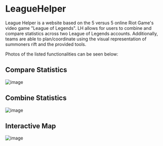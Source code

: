 # LeagueHelper

League Helper is a website based on the 5 versus 5 online Riot Game's video game "League of Legends". LH allows for users to combine and compare statistics across two League of Legends accounts. Additionally, teams are able to plan/coordinate using the visual representation of summoners rift and the provided tools.

Photos of the listed functionalities can be seen below:
## Compare Statistics
![image](https://user-images.githubusercontent.com/65799937/140094498-483ef6ec-6725-4982-ac90-6e1bc1f8688a.png)

## Combine Statistics
![image](https://user-images.githubusercontent.com/65799937/140094459-8a0c6366-a129-4057-9c7e-c13e48ec741b.png)

## Interactive Map
![image](https://user-images.githubusercontent.com/65799937/140094380-647a9e44-feaf-435e-9eab-5c4f3359bca7.png)
